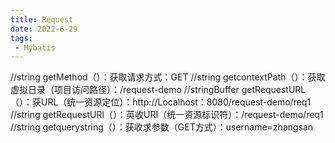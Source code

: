 ```yaml
---
title: Request
date: 2022-6-29
tags:
 - Mybatis
---
```




//string getMethod（）：获取请求方式：GET
//string getcontextPath（）：获取虚拟日录（项目访问路径）：/request-demo
//stringBuffer getRequestURL（）：获URL（统一资源定位）：http://Localhost：8080/request-demo/req1
//string getRequestURI（）：英收URI（统一资源标识符）：/request-demo/req1
//string getquerystring（）：获收求参数（GET方式）：username=zhangsan
